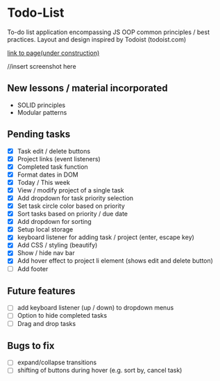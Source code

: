# Todo-List

To-do list application encompassing JS OOP common principles / best practices. 
Layout and design inspired by Todoist (todoist.com)

<a href="">link to page(under construction)</a>

//insert screenshot here

## New lessons / material incorporated
- SOLID principles
- Modular patterns

## Pending tasks

- [x] Task edit / delete buttons
- [x] Project links (event listeners)
- [x] Completed task function
- [x] Format dates in DOM
- [x] Today / This week
- [x] View / modify project of a single task
- [x] Add dropdown for task priority selection
- [x] Set task circle color based on priority
- [x] Sort tasks based on priority / due date
- [x] Add dropdown for sorting
- [x] Setup local storage
- [x] keyboard listener for adding task / project (enter, escape key)
- [x] Add CSS / styling (beautify)
- [x] Show / hide nav bar
- [x] Add hover effect to project li element (shows edit and delete button)
- [ ] Add footer

## Future features
- [ ] add keyboard listener (up / down) to dropdown menus
- [ ] Option to hide completed tasks
- [ ] Drag and drop tasks

## Bugs to fix
- [ ] expand/collapse transitions
- [ ] shifting of buttons during hover (e.g. sort by, cancel task)
